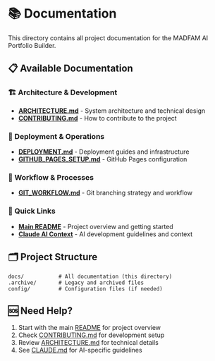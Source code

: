 # 📚 Documentation

This directory contains all project documentation for the MADFAM AI Portfolio Builder.

## 📋 Available Documentation

### 🏗️ Architecture & Development

- **[ARCHITECTURE.md](./ARCHITECTURE.md)** - System architecture and technical design
- **[CONTRIBUTING.md](./CONTRIBUTING.md)** - How to contribute to the project

### 🚀 Deployment & Operations

- **[DEPLOYMENT.md](./DEPLOYMENT.md)** - Deployment guides and infrastructure
- **[GITHUB_PAGES_SETUP.md](./GITHUB_PAGES_SETUP.md)** - GitHub Pages configuration

### 🔄 Workflow & Processes

- **[GIT_WORKFLOW.md](./GIT_WORKFLOW.md)** - Git branching strategy and workflow

### 📖 Quick Links

- **[Main README](../README.md)** - Project overview and getting started
- **[Claude AI Context](../CLAUDE.md)** - AI development guidelines and context

## 🗂️ Project Structure

```
docs/           # All documentation (this directory)
.archive/       # Legacy and archived files
config/         # Configuration files (if needed)
```

## 🆘 Need Help?

1. Start with the main [README](../README.md) for project overview
2. Check [CONTRIBUTING.md](./CONTRIBUTING.md) for development setup
3. Review [ARCHITECTURE.md](./ARCHITECTURE.md) for technical details
4. See [CLAUDE.md](../CLAUDE.md) for AI-specific guidelines

